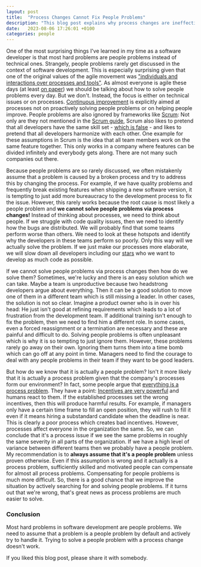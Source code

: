 ```yaml
---
layout: post
title:  "Process Changes Cannot Fix People Problems"
description: "This blog post explains why process changes are ineffective at fixing people problems. This is important as most problems are people problems."
date:   2023-08-06 17:26:01 +0100
categories: people
---
```

One of the most surprising things I've learned in my time as a software developer is that most hard problems are people problems instead of technical ones. Strangely, people problems rarely get discussed in the context of software development. This is especially surprising given that one of the original values of the agile movement was ["individuals and interactions over processes and tools"](https://agilemanifesto.org/). As almost everyone is agile these days (at least [on paper](https://thinkingsideways.net/processes/fake-agile-companies.html)) we should be talking about how to solve people problems every day. But we don't. Instead, the focus is either on technical issues or on processes. [Continuous improvement](https://en.wikipedia.org/wiki/Continual_improvement_process) is explicitly aimed at processes not on proactively solving people problems or on helping people improve. People problems are also ignored by frameworks like [Scrum](https://www.scrum.org/): Not only are they not mentioned in the [Scrum guide](https://scrumguides.org/scrum-guide.html), Scrum also likes to pretend that all developers have the same skill set - [which is false](https://thinkingsideways.net/people/developer-skill-matrix.html) - and likes to pretend that all developers harmonize with each other. One example for these assumptions in Scrum is the idea that all team members work on the same feature together. This only works in a company where features can be divided infinitely and everybody gets along. There are not many such companies out there. 

Because people problems are so rarely discussed, we often mistakenly assume that a problem is caused by a broken process and try to address this by changing the process. For example, if we have quality problems and frequently break existing features when shipping a new software version, it is tempting to just add more bureaucracy to the development process to fix the issue. However, this rarely works because the root cause is most likely a people problem and **we cannot solve people problems via process changes!** Instead of thinking about processes, we need to think about people. If we struggle with code quality issues, then we need to identify how the bugs are distributed. We will probably find that some teams perform worse than others. We need to look at these hotspots and identify why the developers in these teams perform so poorly. Only this way will we actually solve the problem. If we just make our processes more elaborate, we will slow down all developers including our [stars](https://thinkingsideways.net/people/developer-skill-matrix.html) who we want to develop as much code as possible. 

If we cannot solve people problems via process changes then how do we solve them? Sometimes, we're lucky and there is an easy solution which we can take. Maybe a team is unproductive because two headstrong developers argue about everything. Then it can be a good solution to move one of them in a different team which is still missing a leader. In other cases, the solution is not so clear. Imagine a product owner who is in over his head: He just isn't good at refining requirements which leads to a lot of frustration from the development team. If additional training isn't enough to fix the problem, then we need to find him a different role. In some cases, even a forced reassignment or a termination are necessary and these are painful and difficult to do. Solving people problems is often unpleasant which is why it is so tempting to just ignore them. However, these problems rarely go away on their own. Ignoring them turns them into a time bomb which can go off at any point in time. Managers need to find the courage to deal with any people problems in their team if they want to be good leaders.

But how do we know that it is actually a people problem? Isn't it more likely that it is actually a process problem given that the company's processes form our environment? In fact, some people argue that [everything is a process problem](https://waseem.substack.com/p/its-always-a-process-problem). They have a point: [Incentives are very powerful](https://thinkingsideways.net/processes/incentives.html) and humans react to them. If the established processes set the wrong incentives, then this will produce harmful results. For example, if managers only have a certain time frame to fill an open position, they will rush to fill it even if it means hiring a substandard candidate when the deadline is near. This is clearly a poor process which creates bad incentives. However, processes affect everyone in the organization the same. So, we can conclude that it's a process issue if we see the same problems in roughly the same severity in all parts of the organization. If we have a high level of variance between different teams then we probably have a people problem. My recommendation is to **always assume that it's a people problem** unless proven otherwise. Even if this assumption is wrong and it actually is a process problem, sufficiently skilled and motivated people can compensate for almost all process problems. Compensating for people problems is much more difficult. So, there is a good chance that we improve the situation by actively searching for and solving people problems. If it turns out that we're wrong, that's great news as process problems are much easier to solve. 

### Conclusion
Most hard problems in software development are people problems. We need to assume that a problem is a people problem by default and actively try to handle it. Trying to solve a people problem with a process change doesn't work.

If you liked this blog post, please share it with somebody.